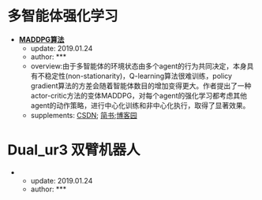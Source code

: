 # 多智能体强化学习

* [**MADDPG算法**](https://github.com/PaperCommunity/Reinforcement-Learning/tree/master/Multi-Agent/Multi-Agent%20Actor-Critic%20for%20Mixed%20Cooperative-Competitive%20Environments)
  - update: 2019.01.24
  - author: ***
  - overview:由于多智能体的环境状态由多个agent的行为共同决定，本身具有不稳定性(non-stationarity)，Q-learning算法很难训练，policy gradient算法的方差会随着智能体数目的增加变得更大。作者提出了一种actor-critic方法的变体MADDPG，对每个agent的强化学习都考虑其他agent的动作策略，进行中心化训练和非中心化执行，取得了显著效果。
  - supplements:
  [CSDN](https://blog.csdn.net/qiusuoxiaozi/article/details/79066612);
  [简书](https://www.jianshu.com/p/99a79cd08c72);[博客园](https://www.cnblogs.com/initial-h/p/9429632.html)

# Dual_ur3 双臂机器人

* 
    - update: 2019.01.24
    - author: ***